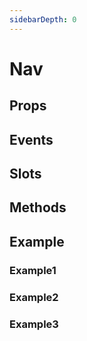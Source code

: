 ```yaml
---
sidebarDepth: 0
---
```


# Nav

## Props

## Events

## Slots

## Methods

## Example

### Example1
### Example2
### Example3
